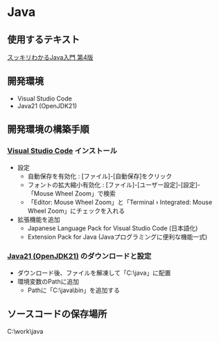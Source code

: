 # Java

## 使用するテキスト

[スッキリわかるJava入門 第4版](https://book.impress.co.jp/books/1123101044)

## 開発環境

- Visual Studio Code
- Java21 (OpenJDK21)

## 開発環境の構築手順

###  [Visual Studio Code](https://code.visualstudio.com/download) インストール
- 設定
  -  自動保存を有効化 : [ファイル]-[自動保存]をクリック
  -  フォントの拡大縮小有効化 : [ファイル]-[ユーザー設定]-[設定]-「Mouse Wheel Zoom」で検索
    - 「Editor: Mouse Wheel Zoom」と「Terminal › Integrated: Mouse Wheel Zoom」にチェックを入れる
- 拡張機能を追加
  - Japanese Language Pack for Visual Studio Code (日本語化)
  - Extension Pack for Java (Javaプログラミングに便利な機能一式)

###  [Java21 (OpenJDK21)](https://jdk.java.net/java-se-ri/21) のダウンロードと設定
  - ダウンロード後、ファイルを解凍して「C:\java」に配置
  - 環境変数のPathに追加
    - Pathに「C:\java\bin」を追加する

## ソースコードの保存場所

C:\work\java
